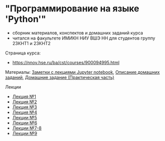 # "Программирование на языке 'Python'"
* сборник материалов, конспектов и домашних заданий курса
* читался на факультете ИМИКН НИУ ВШЭ НН для студентов группу 23КНТ1 и 23КНТ2

Страница курса:
* https://nnov.hse.ru/ba/cst/courses/900094995.html

Материалы:
[Заметки с лекциями Jupyter notebook](/Лекции), [Описание домашних заданий](/Homework/Описание%20домашних%20заданий/), [Домашние задание (Практическая часть)](/Homework)

Лекции
* [Лекция №1](/Лекции/Lecture_1.ipynb)
* [Лекция №2](/Лекции/Lecture_2.ipynb)
* [Лекция №3](/Лекции/Lecture_3.ipynb)
* [Лекция №4](/Лекции/Lecture_4.ipynb)
* [Лекции №5](/Лекции/Lecture_5.ipynb)
* [Лекции №6](/Лекции/Lecture_6.ipynb)
* [Лекции №7-8](/Лекции/Lecture_7_8.ipynb)
* [Лекции №9](/Лекции/Lecture_9.ipynb)
